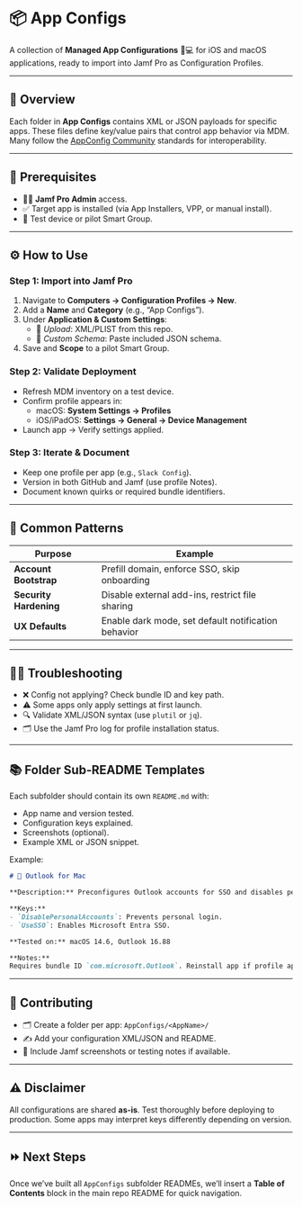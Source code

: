 # 📦 App Configs

A collection of **Managed App Configurations** 📱💻 for iOS and macOS applications, ready to import into Jamf Pro as Configuration Profiles.

---

## 🧭 Overview
Each folder in **App Configs** contains XML or JSON payloads for specific apps. These files define key/value pairs that control app behavior via MDM. Many follow the [AppConfig Community](https://www.appconfig.org) standards for interoperability.

---

## 🧰 Prerequisites
- 🧑‍💻 **Jamf Pro Admin** access.
- ✅ Target app is installed (via App Installers, VPP, or manual install).
- 🧪 Test device or pilot Smart Group.

---

## ⚙️ How to Use

### Step 1: Import into Jamf Pro
1. Navigate to **Computers → Configuration Profiles → New**.
2. Add a **Name** and **Category** (e.g., “App Configs”).
3. Under **Application & Custom Settings**:
   - 📄 *Upload*: XML/PLIST from this repo.
   - 🧬 *Custom Schema*: Paste included JSON schema.
4. Save and **Scope** to a pilot Smart Group.

### Step 2: Validate Deployment
- Refresh MDM inventory on a test device.
- Confirm profile appears in:
  - macOS: **System Settings → Profiles**
  - iOS/iPadOS: **Settings → General → Device Management**
- Launch app → Verify settings applied.

### Step 3: Iterate & Document
- Keep one profile per app (e.g., `Slack Config`).
- Version in both GitHub and Jamf (use profile Notes).
- Document known quirks or required bundle identifiers.

---

## 🧩 Common Patterns
| Purpose | Example |
|----------|----------|
| **Account Bootstrap** | Prefill domain, enforce SSO, skip onboarding |
| **Security Hardening** | Disable external add-ins, restrict file sharing |
| **UX Defaults** | Enable dark mode, set default notification behavior |

---

## 🧑‍🔧 Troubleshooting
- ❌ Config not applying? Check bundle ID and key path.
- ⚠️ Some apps only apply settings at first launch.
- 🔍 Validate XML/JSON syntax (use `plutil` or `jq`).
- 🗂 Use the Jamf Pro log for profile installation status.

---

## 📚 Folder Sub‑README Templates
Each subfolder should contain its own `README.md` with:
- App name and version tested.
- Configuration keys explained.
- Screenshots (optional).
- Example XML or JSON snippet.

Example:
```markdown
# 📘 Outlook for Mac

**Description:** Preconfigures Outlook accounts for SSO and disables personal email setup.

**Keys:**
- `DisablePersonalAccounts`: Prevents personal login.
- `UseSSO`: Enables Microsoft Entra SSO.

**Tested on:** macOS 14.6, Outlook 16.88

**Notes:**
Requires bundle ID `com.microsoft.Outlook`. Reinstall app if profile applied post‑launch.
```

---

## 🤝 Contributing
- 🗂 Create a folder per app: `AppConfigs/<AppName>/`
- ✍️ Add your configuration XML/JSON and README.
- 🧾 Include Jamf screenshots or testing notes if available.

---

## ⚠️ Disclaimer
All configurations are shared **as‑is**. Test thoroughly before deploying to production. Some apps may interpret keys differently depending on version.

---

## ⏩ Next Steps
Once we’ve built all `AppConfigs` subfolder READMEs, we’ll insert a **Table of Contents** block in the main repo README for quick navigation.

